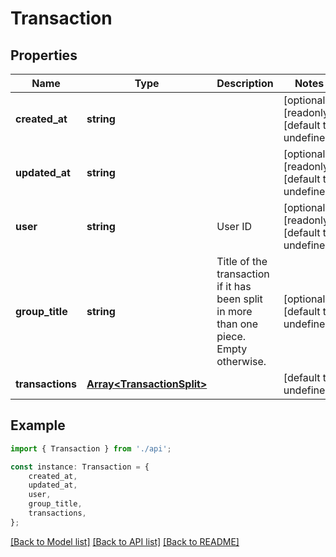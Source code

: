 # Transaction


## Properties

Name | Type | Description | Notes
------------ | ------------- | ------------- | -------------
**created_at** | **string** |  | [optional] [readonly] [default to undefined]
**updated_at** | **string** |  | [optional] [readonly] [default to undefined]
**user** | **string** | User ID | [optional] [readonly] [default to undefined]
**group_title** | **string** | Title of the transaction if it has been split in more than one piece. Empty otherwise. | [optional] [default to undefined]
**transactions** | [**Array&lt;TransactionSplit&gt;**](TransactionSplit.md) |  | [default to undefined]

## Example

```typescript
import { Transaction } from './api';

const instance: Transaction = {
    created_at,
    updated_at,
    user,
    group_title,
    transactions,
};
```

[[Back to Model list]](../README.md#documentation-for-models) [[Back to API list]](../README.md#documentation-for-api-endpoints) [[Back to README]](../README.md)
